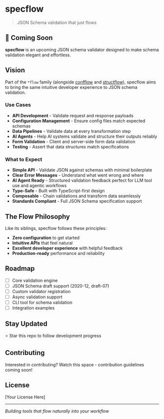 # specflow

> JSON Schema validation that just flows

## 🚧 Coming Soon

**specflow** is an upcoming JSON schema validator designed to make schema validation elegant and effortless.

## Vision

Part of the `*flow` family (alongside [confflow](https://github.com/pedrojosemoragallegos/confflow) and [structflow](https://github.com/pedrojosemoragallegos/structflow)), specflow aims to bring the same intuitive developer experience to JSON schema validation.

### Use Cases

- **API Development** - Validate request and response payloads
- **Configuration Management** - Ensure config files match expected schemas
- **Data Pipelines** - Validate data at every transformation step
- **AI Agents** - Help AI systems validate and structure their outputs reliably
- **Form Validation** - Client and server-side form data validation
- **Testing** - Assert that data structures match specifications

### What to Expect

- **Simple API** - Validate JSON against schemas with minimal boilerplate
- **Clear Error Messages** - Understand what went wrong and where
- **AI Agent Ready** - Structured validation feedback perfect for LLM tool use and agentic workflows
- **Type-Safe** - Built with TypeScript-first design
- **Composable** - Chain validations and transform data seamlessly
- **Standards Compliant** - Full JSON Schema specification support

## The Flow Philosophy

Like its siblings, specflow follows these principles:

- **Zero configuration** to get started
- **Intuitive APIs** that feel natural
- **Excellent developer experience** with helpful feedback
- **Production-ready** performance and reliability

## Roadmap

- [ ] Core validation engine
- [ ] JSON Schema draft support (2020-12, draft-07)
- [ ] Custom validator registration
- [ ] Async validation support
- [ ] CLI tool for schema validation
- [ ] Integration examples

## Stay Updated

⭐ Star this repo to follow development progress

## Contributing

Interested in contributing? Watch this space - contribution guidelines coming soon!

## License

[Your License Here]

---

*Building tools that flow naturally into your workflow*